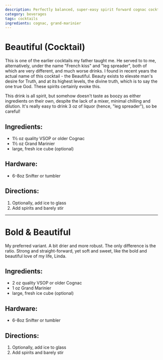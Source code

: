 ```yaml
---
description: Perfectly balanced, super-easy spirit forward cognac cocktail. 
category: beverages
tags: cocktails
ingredients: cognac, grand-marinier
---
```


# Beautiful (Cocktail) 

This is one of the earlier cocktails my father taught me. He served to to me, alternatively, under the name "French kiss" and "leg spreader", both of which are very different, and much worse drinks. I found in recent years the actual name of this cocktail - the Beautiful. Beauty exists to elevate man's desire for Truth, and at its highest levels, the divine truth, which is to say the one true God. These spirits certainly evoke this.

This drink is all spirit, but somehow doesn't taste as boozy as either ingredients on their own, despite the lack of a mixer, minimal chilling and dilution. It's really easy to drink 3 oz of liquor (hence, "leg spreader"), so be careful!

## Ingredients:

- 1½ oz quality VSOP or older Cognac 
- 1½ oz Grand Marinier 
- large, fresh ice cube (optional)

## Hardware:

- 6-8oz Snifter or tumbler

## Directions:

1. Optionally, add ice to glass
2. Add spirits and barely stir 

---

# Bold & Beautiful 

My preferred variant. A bit drier and more robust. The only difference is the ratio. Strong and straight-forward, yet soft and sweet, like the bold and beautiful love of my life, Linda. 

## Ingredients:

- 2 oz quality VSOP or older Cognac 
- 1 oz Grand Marinier 
- large, fresh ice cube (optional)

## Hardware:

- 6-8oz Snifter or tumbler

## Directions:

1. Optionally, add ice to glass
2. Add spirits and barely stir 
